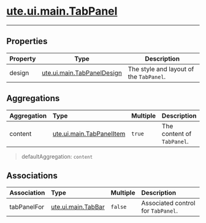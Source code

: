 # [ute.ui.main.TabPanel](../TabPanel.js)

***

## Properties ##

| Property | Type                                         | Description                             |
|----------|----------------------------------------------|-----------------------------------------|
| design   | [ute.ui.main.TabPanelDesign](../library.js)  | The style and layout of the `TabPanel`. |


## Aggregations ##

| Aggregation | Type                                           | Multiple | Description                  |
| :-----------| :--------------------------------------------- | :------- | :--------------------------- |
| content     | [ute.ui.main.TabPanelItem](../TabPanelItem.js) | `true`   | The content of `TabPanel`. |

> defaultAggregation: `content`

## Associations ##

| Association | Type                               | Multiple | Description                        |
| :-----------| :--------------------------------- | :------- | :----------------------------------|
| tabPanelFor | [ute.ui.main.TabBar](../TabBar.js) | `false`  | Associated control for `TabPanel`. |